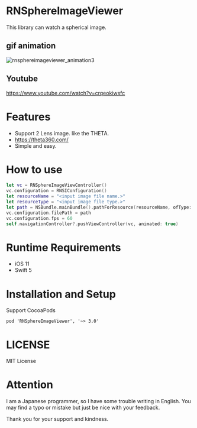 # RNSphereImageViewer
This library can watch a spherical image.

## gif animation

![rnsphereimageviewer_animation3](https://cloud.githubusercontent.com/assets/974367/18443388/a5c2fe06-794f-11e6-9ba6-f43aa9ccaebc.gif)


## Youtube

https://www.youtube.com/watch?v=crqeokiwsfc



# Features

- Support 2 Lens image. like the THETA.
 - https://theta360.com/
- Simple and easy.


# How to use

~~~swift
let vc = RNSphereImageViewController()
vc.configuration = RNSIConfiguration()
let resourceName = "<input image file name.>"
let resourceType = "<input image file type.>"
let path = NSBundle.mainBundle().pathForResource(resourceName, ofType: resourceType)
vc.configuration.filePath = path
vc.configuration.fps = 60
self.navigationController?.pushViewController(vc, animated: true)
~~~

# Runtime Requirements

- iOS 11
- Swift 5

# Installation and Setup

Support CocoaPods

~~~podfile
pod 'RNSphereImageViewer', '~> 3.0'
~~~

# LICENSE

MIT License


# Attention

I am a Japanese programmer, so I have some trouble writing in English.
You may find a typo or mistake but just be nice with your feedback.

Thank you for your support and kindness.

